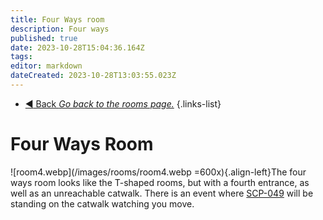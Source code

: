 ```yaml
---
title: Four Ways room
description: Four ways
published: true
date: 2023-10-28T15:04:36.164Z
tags: 
editor: markdown
dateCreated: 2023-10-28T13:03:55.023Z
---
```


- [:arrow_backward: Back *Go back to the rooms page.*](/en/game/rooms#zones)
{.links-list}
# Four Ways Room
![room4.webp](/images/rooms/room4.webp =600x){.align-left}The four ways room looks like the T-shaped rooms, but with a fourth entrance, as well as an unreachable catwalk. There is an event where [SCP-049](/en/game/scps/049) will be standing on the catwalk watching you move.